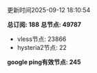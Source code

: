 更新时间2025-09-12 18:10:54

**总订阅: 188**
**总节点: 49787**
- vless节点: 23866
- hysteria2节点: 22

**google ping有效节点: 245**
